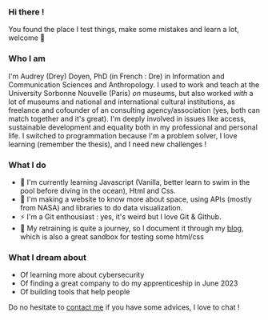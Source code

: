 ### Hi there !

You found the place I test things, make some mistakes and learn a lot, welcome :star2:

### Who I am
I'm Audrey (Drey) Doyen, PhD (in French : Dre) in Information and Communication Sciences and Anthropology. I used to work and teach at the University Sorbonne Nouvelle (Paris) *on* museums, but also worked *with* a lot of museums and national and international cultural institutions, as freelance and cofounder of an consulting agency/association (yes, both can match together and it's great).
I'm deeply involved in issues like access, sustainable development and equality both in my professional and personal life.
I switched to programmation because I'm a problem solver, I love learning (remember the thesis), and I need new challenges !

### What I do
- :sunflower: I'm currently learning Javascript (Vanilla, better learn to swim in the pool before diving in the ocean), Html and Css. 
- :rocket: I'm making a website to know more about space, using APIs (mostly from NASA) and libraries to do data visualization.
- ⚡ I'm a Git enthousiast : yes, it's weird but I love Git & Github.
- :book: My retraining is quite a journey, so I document it through my [blog](https://dre-drey.github.io/), which is also a great sandbox for testing some html/css

### What I dream about
- Of learning more about cybersecurity
- Of finding a great company to do my apprenticeship in June 2023
- Of building tools that help people

Do no hesitate to [contact me](mailto:au.doyen@gmail.com) if you have some advices, I love to chat !


<!--
**Dre-Drey/Dre-Drey** is a ✨ _special_ ✨ repository because its `README.md` (this file) appears on your GitHub profile.

Here are some ideas to get you started:

- 🔭 I’m currently working on ...
- 🌱 I’m currently learning ...
- 👯 I’m looking to collaborate on ...
- 🤔 I’m looking for help with ...
- 💬 Ask me about ...
- 📫 How to reach me: ...
- 😄 Pronouns: ...
-  Fun fact: ...
-->
